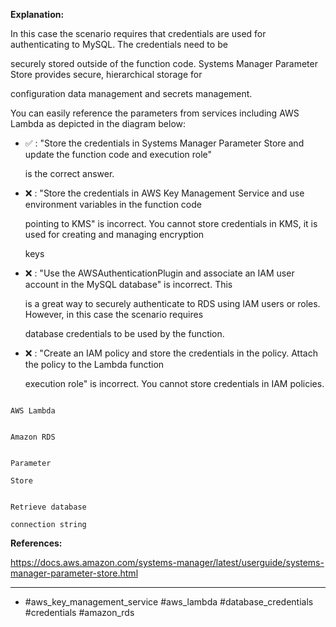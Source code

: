 **Explanation:**

In this case the scenario requires that credentials are used for authenticating to MySQL. The credentials need to be

securely stored outside of the function code. Systems Manager Parameter Store provides secure, hierarchical storage for

configuration data management and secrets management.

You can easily reference the parameters from services including AWS Lambda as depicted in the diagram below:

- ✅ :  "Store the credentials in Systems Manager Parameter Store and update the function code and execution role"

  is the correct answer.

- ❌ :  "Store the credentials in AWS Key Management Service and use environment variables in the function code

  pointing to KMS" is incorrect. You cannot store credentials in KMS, it is used for creating and managing encryption

  keys

- ❌ :  "Use the AWSAuthenticationPlugin and associate an IAM user account in the MySQL database" is incorrect. This

  is a great way to securely authenticate to RDS using IAM users or roles. However, in this case the scenario requires

  database credentials to be used by the function.

- ❌ :  "Create an IAM policy and store the credentials in the policy. Attach the policy to the Lambda function

  execution role" is incorrect. You cannot store credentials in IAM policies.

```

AWS Lambda

```

```

Amazon RDS

```

```

Parameter

Store

```

```

Retrieve database

connection string

```

**References:**

<https://docs.aws.amazon.com/systems-manager/latest/userguide/systems-manager-parameter-store.html>

----

- #aws_key_management_service #aws_lambda #database_credentials #credentials #amazon_rds
